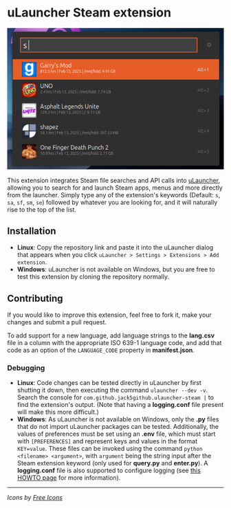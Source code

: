 # uLauncher Steam extension

![Demonstration](images/demo.gif)

This extension integrates Steam file searches and API calls into [uLauncher](https://ulauncher.io), allowing you to search for and launch Steam apps, menus and more directly from the launcher. Simply type any of the extension's keywords (Default: `s`, `sa`, `sf`, `sm`, `se`) followed by whatever you are looking for, and it will naturally rise to the top of the list.

## Installation

- **Linux**: Copy the repository link and paste it into the uLauncher dialog that appears when you click `uLauncher > Settings > Extensions > Add extension`.
- **Windows**: uLauncher is not available on Windows, but you are free to test this extension by cloning the repository normally.

## Contributing

If you would like to improve this extension, feel free to fork it, make your changes and submit a pull request.

To add support for a new language, add language strings to the **lang.csv** file in a column with the appropriate ISO 639-1 language code, and add that code as an option of the `LANGUAGE_CODE` property in **manifest.json**.

### Debugging

- **Linux**: Code changes can be tested directly in uLauncher by first shutting it down, then executing the command `ulauncher --dev -v`. Search the console for `com.github.jack5github.ulauncher-steam |` to find the extension's output. (Note that having a **logging.conf** file present will make this more difficult.)
- **Windows**: As uLauncher is not available on Windows, only the **.py** files that do not import uLauncher packages can be tested. Additionally, the values of preferences must be set using an **.env** file, which must start with `[PREFERENCES]` and represent keys and values in the format `KEY=value`. These files can be invoked using the command `python <filename> <argument>`, with `argument` being the string input after the Steam extension keyword (only used for **query.py** and **enter.py**). A **logging.conf** file is also supported to configure logging (see [this HOWTO page](https://docs.python.org/3/howto/logging.html#configuring-logging) for more information).

---

*Icons by [Free Icons](https://github.com/free-icons/free-icons)*
